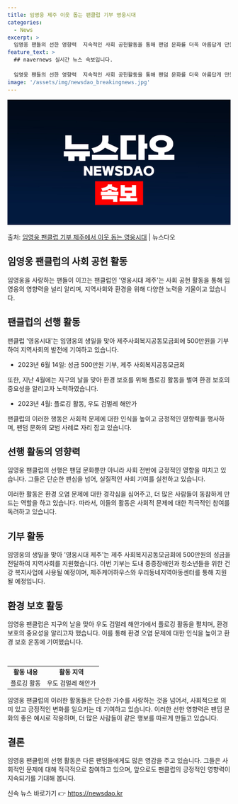 ```yaml
---
title: 임영웅 제주 이웃 돕는 팬클럽 기부 영웅시대
categories:
  - News
excerpt: >
  임영웅 팬들의 선한 영향력  지속적인 사회 공헌활동을 통해 팬덤 문화를 더욱 아름답게 만들어 가는 임영웅 팬…
feature_text: >
  ## navernews 실시간 뉴스 속보입니다.

  임영웅 팬들의 선한 영향력  지속적인 사회 공헌활동을 통해 팬덤 문화를 더욱 아름답게 만들어 가는 임영웅 팬…
image: '/assets/img/newsdao_breakingnews.jpg'
---
```


![뉴스다오 속보](/assets/img/newsdao_breakingnews.jpg)

<p>출처: <a href="https://newsdao.kr/4409" rel="dofollow">임영웅 팬클럽 기부 제주에서 이웃 돕는 영웅시대</a> | 뉴스다오</p>

<h2>임영웅 팬클럽의 사회 공헌 활동</h2>
임영웅을 사랑하는 팬들이 이끄는 팬클럽인 '영웅시대 제주'는 사회 공헌 활동을 통해 임영웅의 영향력을 널리 알리며, 지역사회와 환경을 위해 다양한 노력을 기울이고 있습니다.

<h2>팬클럽의 선행 활동</h2>
<p data-ke-size="size16">팬클럽 '영웅시대'는 임영웅의 생일을 맞아 제주사회복지공동모금회에 500만원을 기부하여 지역사회의 발전에 기여하고 있습니다.</p>
<ul>
  <li>2023년 6월 14일: 성금 500만원 기부, 제주 사회복지공동모금회</li>
</ul>
<p data-ke-size="size16">또한, 지난 4월에는 지구의 날을 맞아 환경 보호를 위해 플로깅 활동을 벌여 환경 보호의 중요성을 알리고자 노력하였습니다.</p>
<ul>
  <li>2023년 4월: 플로깅 활동, 우도 검멀레 해안가</li>
</ul>
<p data-ke-size="size16">팬클럽의 이러한 행동은 사회적 문제에 대한 인식을 높이고 긍정적인 영향력을 행사하며, 팬덤 문화의 모범 사례로 자리 잡고 있습니다.</p>

<h2>선행 활동의 영향력</h2>
<p data-ke-size="size16">임영웅 팬클럽의 선행은 팬덤 문화뿐만 아니라 사회 전반에 긍정적인 영향을 미치고 있습니다. 그들은 단순한 팬심을 넘어, 실질적인 사회 기여를 실천하고 있습니다.</p>
<p data-ke-size="size16">이러한 활동은 환경 오염 문제에 대한 경각심을 심어주고, 더 많은 사람들이 동참하게 만드는 역할을 하고 있습니다. 따라서, 이들의 활동은 사회적 문제에 대한 적극적인 참여를 독려하고 있습니다.</p>

<h2>기부 활동</h2>
<p data-ke-size="size16">임영웅의 생일을 맞아 '영웅시대 제주'는 제주 사회복지공동모금회에 500만원의 성금을 전달하여 지역사회를 지원했습니다. 이번 기부는 도내 중증장애인과 청소년들을 위한 건강 복지사업에 사용될 예정이며, 제주케어하우스와 우리동네지역아동센터를 통해 지원될 예정입니다.</p>

<h2>환경 보호 활동</h2>
<p data-ke-size="size16">임영웅 팬클럽은 지구의 날을 맞아 우도 검멀레 해안가에서 플로깅 활동을 펼치며, 환경 보호의 중요성을 알리고자 했습니다. 이를 통해 환경 오염 문제에 대한 인식을 높이고 환경 보호 운동에 기여했습니다.</p>

<p data-ke-size="size16">&nbsp;</p>
<table>
  <tbody>
    <tr>
      <td style="text-align: center; height: 17px;"><b>활동 내용</b></td>
      <td style="text-align: center; height: 17px;"><b>활동 지역</b></td>
    </tr>
    <tr>
      <td style="text-align: center; height: 17px;">플로깅 활동</td>
      <td style="text-align: center; height: 17px;">우도 검멀레 해안가</td>
    </tr>
  </tbody>
</table>

<p data-ke-size="size16">임영웅 팬클럽의 이러한 활동들은 단순한 가수를 사랑하는 것을 넘어서, 사회적으로 의미 있고 긍정적인 변화를 일으키는 데 기여하고 있습니다. 이러한 선한 영향력은 팬덤 문화의 좋은 예시로 작용하며, 더 많은 사람들이 같은 행보를 따르게 만들고 있습니다.</p>

<h2>결론</h2>
<p data-ke-size="size16">임영웅 팬클럽의 선행 활동은 다른 팬덤들에게도 많은 영감을 주고 있습니다. 그들은 사회적인 문제에 대해 적극적으로 참여하고 있으며, 앞으로도 팬클럽의 긍정적인 영향력이 지속되기를 기대해 봅니다.</p> 

신속 뉴스 바로가기 👉 <a href="https://newsdao.kr" rel="dofollow">https://newsdao.kr</a>


